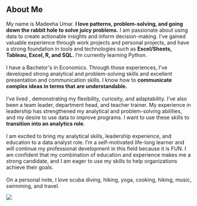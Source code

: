 ## About Me<br>
My name is Madeeha Umar. **I love patterns, problem-solving, and going down the rabbit hole to solve juicy problems.**  I am passionate about using data to create actionable insights and inform decision-making. I’ve gained valuable experience through work projects and personal projects, and have a strong foundation in tools and technologies such as **Excel/Sheets, Tableau, Excel, R, and SQL.** I’m currently learning Python.<br><br>
I have a Bachelor's in Economics. Through those experiences, I’ve developed strong analytical and problem-solving skills and excellent presentation and communication skills. I know how to **communicate complex ideas in terms that are understandable.** <br><br>
I’ve lived , demonstrating my flexibility, curiosity, and adaptability. I’ve also been a team leader, department head, and teacher trainer. My experience in leadership has strengthened my analytical and problem-solving abilities, and my desire to use data to improve programs. I want to use these skills to **transition into an analytics role**.<br><br>
I am excited to bring my analytical skills, leadership experience, and education to a data analyst role. I’m a self-motivated life-long learner and will continue my professional development in this field because it is FUN. I am confident that my combination of education and experience makes me a strong candidate, and I am eager to use my skills to help organizations achieve their goals.<br><br>
On a personal note, I love scuba diving, hiking, yoga, cooking, hiking, music, swimming, and travel.<br>






<img src="images/me_craftmarket.png?raw=true"/>
